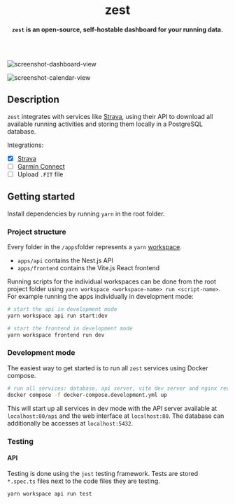 <div align="center">
<h1>zest</h1>
<b><code>zest</code> is an open-source, self-hostable dashboard for your running data.</b>
</div>

<br/><br/>

![screenshot-dashboard-view](https://user-images.githubusercontent.com/17277800/218068883-73c3d83a-d129-4514-966f-1d3bce9263de.png)

![screenshot-calendar-view](https://user-images.githubusercontent.com/17277800/218068898-39045970-5dfc-4d5e-8b8b-f93fb1857c0e.png)

## Description

`zest` integrates with services like [Strava](https://strava.com/), using their
API to download all available running activities and storing them locally in a
PostgreSQL database.

Integrations:

- [x] [Strava](https://strava.com/)
- [ ] [Garmin Connect](https://connect.garmin.com/)
- [ ] Upload `.FIT` file

## Getting started

Install dependencies by running `yarn` in the root folder.

### Project structure

Every folder in the `/apps`folder represents a `yarn`
[workspace](https://yarnpkg.com/features/workspaces).

- `apps/api` contains the Nest.js API
- `apps/frontend` contains the Vite.js React frontend

Running scripts for the individual workspaces can be done from the root project
folder using `yarn workspace <workspace-name> run <script-name>`. For example
running the apps individually in development mode:

```bash
# start the api in development mode
yarn workspace api run start:dev

# start the frontend in development mode
yarn workspace frontend run dev
```

### Development mode

The easiest way to get started is to run all `zest` services using Docker compose.

```bash
# run all services: database, api server, vite dev server and nginx reverse proxy
docker compose -f docker-compose.development.yml up
```

This will start up all services in dev mode with the API server available at
`localhost:80/api` and the web interface at `localhost:80`. The database can
additionally be accesses at `localhost:5432`.

### Testing

#### API

Testing is done using the `jest` testing framework. Tests are stored `*.spec.ts`
files next to the code files they are testing.

```
yarn workspace api run test
```
